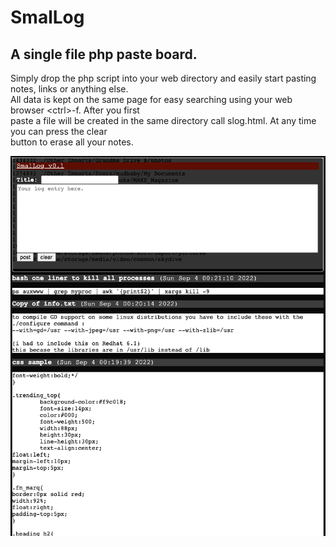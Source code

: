 # SmalLog
## A single file php paste board.

Simply drop the php script into your web directory and easily start pasting notes, links or anything else.  
All data is kept on the same page for easy searching using your web browser \<ctrl\>-f.  After you first  
paste a file will be created in the same directory call slog.html.  At any time you can press the clear  
button to erase all your notes.

![SmalLog](https://github.com/woodyk/SmalLog/blob/main/screenshot.png?raw=true)
